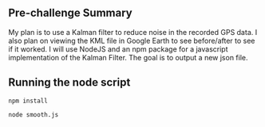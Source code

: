 ## Pre-challenge Summary
My plan is to use a Kalman filter to reduce noise in the recorded GPS data. I also plan on viewing the KML file in Google Earth to see before/after to see if it worked. I will use NodeJS and an npm package for a javascript implementation of the Kalman Filter. The goal is to output a new json file. 

## Running the node script
`npm install`

`node smooth.js`